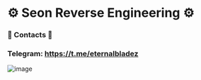 # ⚙️ Seon Reverse Engineering ⚙️

### 📑 Contacts 📑

### Telegram: https://t.me/eternalbladez

![image](https://github.com/user-attachments/assets/a1151d87-d153-42fb-99ca-cdc522cfa26a)
